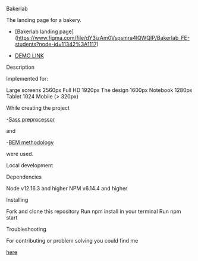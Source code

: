 Bakerlab

The landing page for a bakery.

- [Bakerlab landing page] (https://www.figma.com/file/dY3izAm0Vspsmra4lQWQIP/Bakerlab_FE-students?node-id=11342%3A1117)

- [DEMO LINK](https://ol-lav.github.io/Bakerlab-landing/)

Description

Implemented for:

Large screens 2560px Full HD 1920px The design 1600px Notebook 1280px Tablet 1024 Mobile (> 320px)

While creating the project

-[Sass preprocessor](https://sass-lang.com)

and

-[BEM methodology](https://en.bem.info/methodology/)

were used.

Local development

Dependencies

Node v12.16.3 and higher NPM v6.14.4 and higher

Installing

Fork and clone this repository Run npm install in your terminal Run npm start

Troubleshooting

For contributing or problem solving you could find me

[here](https://github.com/Ol-Lav)
